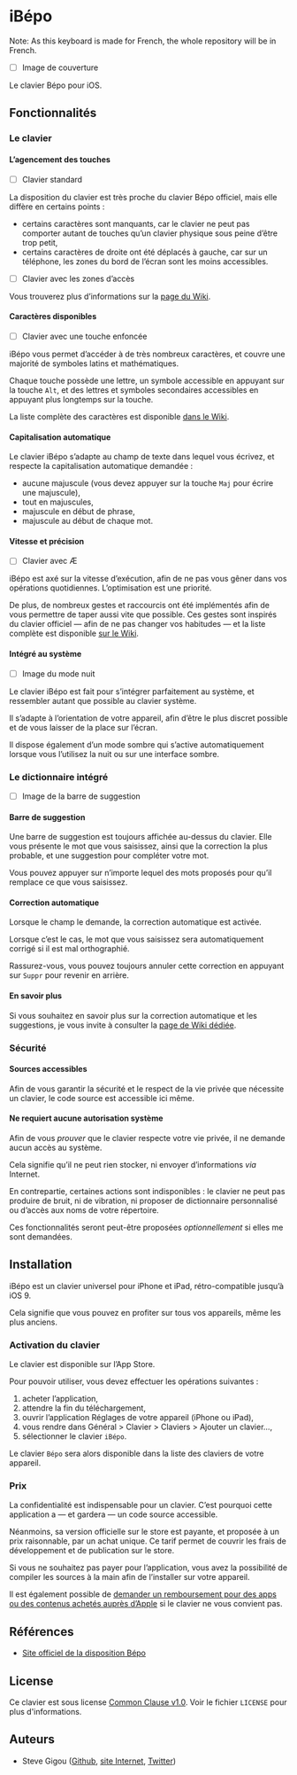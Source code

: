 # iBépo

Note: As this keyboard is made for French, the whole repository will be in French.

- [ ] Image de couverture

Le clavier Bépo pour iOS.


## Fonctionnalités

### Le clavier


#### L’agencement des touches

- [ ] Clavier standard

La disposition du clavier est très proche du clavier Bépo officiel, mais elle diffère en certains points :
* certains caractères sont manquants, car le clavier ne peut pas comporter autant de touches qu’un clavier physique sous peine d’être trop petit,
* certains caractères de droite ont été déplacés à gauche, car sur un téléphone, les zones du bord de l’écran sont les moins accessibles.

- [ ] Clavier avec les zones d’accès

Vous trouverez plus d’informations sur la [page du Wiki](https://github.com/sgigou/ibepo/wiki/L%E2%80%99agencement).


#### Caractères disponibles

- [ ] Clavier avec une touche enfoncée

iBépo vous permet d’accéder à de très nombreux caractères, et couvre une majorité de symboles latins et mathématiques.

Chaque touche possède une lettre, un symbole accessible en appuyant sur la touche `Alt`, et des lettres et symboles secondaires accessibles en appuyant plus longtemps sur la touche.

La liste complète des caractères est disponible [dans le Wiki](https://github.com/sgigou/ibepo/wiki/Table-des-caract%C3%A8res).


#### Capitalisation automatique

Le clavier iBépo s’adapte au champ de texte dans lequel vous écrivez, et respecte la capitalisation automatique demandée :
* aucune majuscule (vous devez appuyer sur la touche `Maj` pour écrire une majuscule),
* tout en majuscules,
* majuscule en début de phrase,
* majuscule au début de chaque mot.


#### Vitesse et précision

- [ ] Clavier avec Æ

iBépo est axé sur la vitesse d’exécution, afin de ne pas vous gêner dans vos opérations quotidiennes. L’optimisation est une priorité.

De plus, de nombreux gestes et raccourcis ont été implémentés afin de vous permettre de taper aussi vite que possible. Ces gestes sont inspirés du clavier officiel — afin de ne pas changer vos habitudes — et la liste complète est disponible [sur le Wiki](https://github.com/sgigou/ibepo/wiki/Gestes-support%C3%A9s).


#### Intégré au système

- [ ] Image du mode nuit

Le clavier iBépo est fait pour s’intégrer parfaitement au système, et ressembler autant que possible au clavier système.

Il s’adapte à l’orientation de votre appareil, afin d’être le plus discret possible et de vous laisser de la place sur l’écran.

Il dispose également d’un mode sombre qui s’active automatiquement lorsque vous l’utilisez la nuit ou sur une interface sombre.


### Le dictionnaire intégré

- [ ] Image de la barre de suggestion


#### Barre de suggestion

Une barre de suggestion est toujours affichée au-dessus du clavier. Elle vous présente le mot que vous saisissez, ainsi que la correction la plus probable, et une suggestion pour compléter votre mot.

Vous pouvez appuyer sur n’importe lequel des mots proposés pour qu’il remplace ce que vous saisissez.


#### Correction automatique

Lorsque le champ le demande, la correction automatique est activée.

Lorsque c’est le cas, le mot que vous saisissez sera automatiquement corrigé si il est mal orthographié.

Rassurez-vous, vous pouvez toujours annuler cette correction en appuyant sur `Suppr`  pour revenir en arrière.


#### En savoir plus

Si vous souhaitez en savoir plus sur la correction automatique et les suggestions, je vous invite à consulter la [page de Wiki dédiée](https://github.com/sgigou/ibepo/wiki/Correction-automatique-et-suggestions).


### Sécurité


#### Sources accessibles

Afin de vous garantir la sécurité et le respect de la vie privée que nécessite un clavier, le code source est accessible ici même.


#### Ne requiert aucune autorisation système

Afin de vous _prouver_ que le clavier respecte votre vie privée, il ne demande aucun accès au système.

Cela signifie qu’il ne peut rien stocker, ni envoyer d’informations _via_ Internet.

En contrepartie, certaines actions sont indisponibles : le clavier ne peut pas produire de bruit, ni de vibration, ni proposer de dictionnaire personnalisé ou d’accès aux noms de votre répertoire.

Ces fonctionnalités seront peut-être proposées _optionnellement_ si elles me sont demandées.


## Installation
iBépo est un clavier universel pour iPhone et iPad, rétro-compatible jusqu’à iOS 9.

Cela signifie que vous pouvez en profiter sur tous vos appareils, même les plus anciens.


### Activation du clavier

Le clavier est disponible sur l’App Store.

Pour pouvoir utiliser, vous devez effectuer les opérations suivantes :

1. acheter l’application,
2. attendre la fin du téléchargement,
3. ouvrir l’application Réglages de votre appareil (iPhone ou iPad),
4. vous rendre dans Général > Clavier > Claviers > Ajouter un clavier…,
5. sélectionner le clavier `iBépo`.

Le clavier `Bépo` sera alors disponible dans la liste des claviers de votre appareil.


### Prix

La confidentialité est indispensable pour un clavier. C’est pourquoi cette application a — et gardera — un code source accessible.

Néanmoins, sa version officielle sur le store est payante, et proposée à un prix raisonnable, par un achat unique. Ce tarif permet de couvrir les frais de développement et de publication sur le store.

Si vous ne souhaitez pas payer pour l’application, vous avez la possibilité de compiler les sources à la main afin de l’installer sur votre appareil.

Il est également possible de [demander un remboursement pour des apps ou des contenus achetés auprès d’Apple](https://support.apple.com/fr-fr/HT204084) si le clavier ne vous convient pas.


## Références

* [Site officiel de la disposition Bépo](https://bepo.fr/wiki/Accueil)


## License

Ce clavier est sous license [Common Clause v1.0](https://commonsclause.com). Voir le fichier `LICENSE` pour plus d'informations.


## Auteurs

* Steve Gigou ([Github](https://github.com/sgigou), [site Internet](https://steve.gigou.fr), [Twitter](https://twitter.com/stevegigou))
